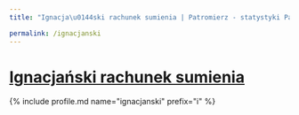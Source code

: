```yaml
---
title: "Ignacja\u0144ski rachunek sumienia | Patromierz - statystyki Patronite.pl"

permalink: /ignacjanski
---
```


# [Ignacjański rachunek sumienia](https://patronite.pl/ignacjanski)

{% include profile.md name="ignacjanski" prefix="i" %}
